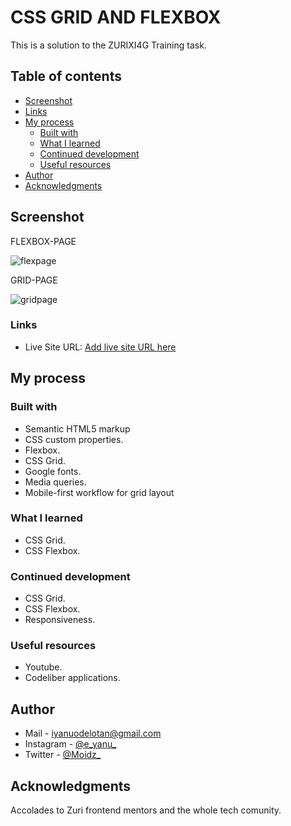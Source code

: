 # CSS GRID AND FLEXBOX

This is a solution to the ZURIXI4G Training task.

## Table of contents

- [Screenshot](#screenshot)
- [Links](#links)
- [My process](#my-process)
  - [Built with](#built-with)
  - [What I learned](#what-i-learned)
  - [Continued development](#continued-development)
  - [Useful resources](#useful-resources)
- [Author](#author)
- [Acknowledgments](#acknowledgments)



## Screenshot
FLEXBOX-PAGE


![flexpage](https://user-images.githubusercontent.com/81003701/173706616-2f9d2440-e50f-450d-8a63-7e31a7166e0a.png)

GRID-PAGE



![gridpage](https://user-images.githubusercontent.com/81003701/173790448-f9f7e3f5-8b1e-4af5-8dc9-ef08a3a1a745.png)


### Links

- Live Site URL: [Add live site URL here](https://your-live-site-url.com)

## My process

### Built with

- Semantic HTML5 markup
- CSS custom properties.
- Flexbox.
- CSS Grid.
- Google fonts.
- Media queries.
- Mobile-first workflow for grid layout


### What I learned

- CSS Grid.
- CSS Flexbox.


### Continued development

- CSS Grid.
- CSS Flexbox.
- Responsiveness.


### Useful resources

- Youtube.
- Codeliber applications.


## Author
- Mail - iyanuodelotan@gmail.com
- Instagram - [@e_yanu_](https://www.instagram.com/e_yanu_)
- Twitter - [@Moidz_](https://www.twitter.com/Moidz_)

## Acknowledgments

Accolades to Zuri frontend mentors and the whole tech comunity.
